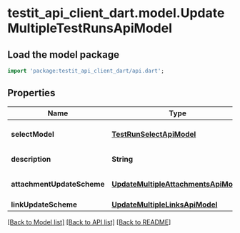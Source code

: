 # testit_api_client_dart.model.UpdateMultipleTestRunsApiModel

## Load the model package
```dart
import 'package:testit_api_client_dart/api.dart';
```

## Properties
Name | Type | Description | Notes
------------ | ------------- | ------------- | -------------
**selectModel** | [**TestRunSelectApiModel**](TestRunSelectApiModel.md) | Test run selection model | 
**description** | **String** | Test run description | [optional] 
**attachmentUpdateScheme** | [**UpdateMultipleAttachmentsApiModel**](UpdateMultipleAttachmentsApiModel.md) | Set of attachment ids | [optional] 
**linkUpdateScheme** | [**UpdateMultipleLinksApiModel**](UpdateMultipleLinksApiModel.md) | Set of links | [optional] 

[[Back to Model list]](../README.md#documentation-for-models) [[Back to API list]](../README.md#documentation-for-api-endpoints) [[Back to README]](../README.md)


